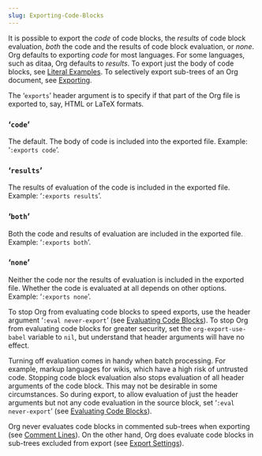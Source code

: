 ```yaml
---
slug: Exporting-Code-Blocks
---
```


It is possible to export the *code* of code blocks, the *results* of code block evaluation, *both* the code and the results of code block evaluation, or *none*. Org defaults to exporting *code* for most languages. For some languages, such as ditaa, Org defaults to *results*. To export just the body of code blocks, see [Literal Examples](Literal-Examples). To selectively export sub-trees of an Org document, see [Exporting](Exporting).

The ‘`exports`’ header argument is to specify if that part of the Org file is exported to, say, HTML or LaTeX formats.

### ‘`code`’

The default. The body of code is included into the exported file. Example: ‘`:exports code`’.

### ‘`results`’

The results of evaluation of the code is included in the exported file. Example: ‘`:exports results`’.

### ‘`both`’

Both the code and results of evaluation are included in the exported file. Example: ‘`:exports both`’.

### ‘`none`’

Neither the code nor the results of evaluation is included in the exported file. Whether the code is evaluated at all depends on other options. Example: ‘`:exports none`’.

To stop Org from evaluating code blocks to speed exports, use the header argument ‘`:eval never-export`’ (see [Evaluating Code Blocks](Evaluating-Code-Blocks)). To stop Org from evaluating code blocks for greater security, set the `org-export-use-babel` variable to `nil`, but understand that header arguments will have no effect.

Turning off evaluation comes in handy when batch processing. For example, markup languages for wikis, which have a high risk of untrusted code. Stopping code block evaluation also stops evaluation of all header arguments of the code block. This may not be desirable in some circumstances. So during export, to allow evaluation of just the header arguments but not any code evaluation in the source block, set ‘`:eval never-export`’ (see [Evaluating Code Blocks](Evaluating-Code-Blocks)).

Org never evaluates code blocks in commented sub-trees when exporting (see [Comment Lines](Comment-Lines)). On the other hand, Org does evaluate code blocks in sub-trees excluded from export (see [Export Settings](Export-Settings)).
